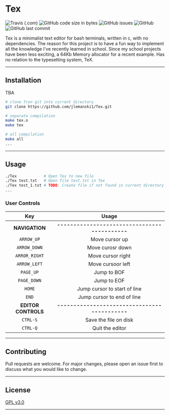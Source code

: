 # Tex

![Travis (.com)](https://img.shields.io/travis/com/jlemanski1/Tex.svg?style=for-the-badge)
![GitHub code size in bytes](https://img.shields.io/github/languages/code-size/jlemanski1/Tex.svg?style=for-the-badge)
![GitHub issues](https://img.shields.io/github/issues/jlemanski1/Tex.svg?style=for-the-badge)
![GitHub](https://img.shields.io/github/license/jlemanski1/Tex.svg?style=for-the-badge)
![GitHub last commit](https://img.shields.io/github/last-commit/jlemanski1/Tex.svg?style=for-the-badge)

Tex is a minimalist text editor for bash terminals, written in c, with no dependencies. The reason for this project
is to have a fun way to implement all the knowledge I've recently learned in school. Since my school projects have 
been less exciting, a 64Kb Memory allocator for a recent example. Has no relation to the typesetting system, TeX.
- - - 

## Installation
TBA

```bash
# clone fron git into current directory
git clone https://github.com/jlemanski1/Tex.git

# separate compilation
make tex.o
make tex

# all compilation
make all
...
```
- - -

## Usage

  ```bash
  ./Tex            # Open Tex to new file
  ./Tex test.txt   # Open file test.txt in Tex
  ./Tex test_1.txt # TODO: Create file if not found in current directory
  ...
  ```
  
  ### User Controls
  Key |  Usage
  :----:|:-------:
  **NAVIGATION** |**-------------------------------------------**
  `ARROW_UP`   | Move cursor up
  `ARROW_DOWN` | Move curosr down
  `ARROR_RIGHT`| Move cursor right
  `ARROW_LEFT` | Move cursoor left
  `PAGE_UP`    | Jump to BOF
  `PAGE_DOWN`  | Jump to EOF
  `HOME`       | Jump cursor to start of line
  `END`        | Jump cursor to end of line
  **EDITOR CONTROLS** |**-------------------------------------------**
  `CTRL-S`     | Save the file on disk
  `CTRL-Q`     | Quit the editor
  - - -

## Contributing
Pull requests are welcome. For major changes, please open an issue first to discuss what you would like to change.
- - -

## License
[GPL v3.0](https://choosealicense.com/licenses/gpl-3.0/)
- - -
